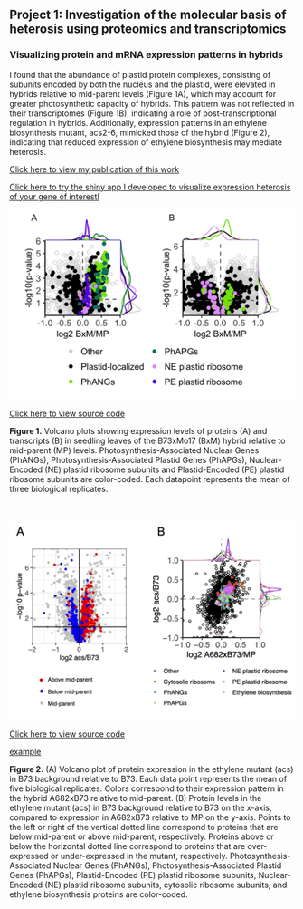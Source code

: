 ## Project 1: Investigation of the molecular basis of heterosis using proteomics and transcriptomics

### Visualizing protein and mRNA expression patterns in hybrids

I found that the abundance of plastid protein complexes, consisting of subunits encoded by both the nucleus and the plastid, were elevated in hybrids relative to mid-parent levels (Figure 1A), which may account for greater photosynthetic capacity of hybrids. This pattern was not reflected in their transcriptomes (Figure 1B), indicating a role of post-transcriptional regulation in hybrids. Additionally, expression patterns in an ethylene biosynthesis mutant, acs2-6, mimicked those of the hybrid (Figure 2), indicating that reduced expression of ethylene biosynthesis may mediate heterosis.

[Click here to view my publication of this work](https://www.pnas.org/doi/abs/10.1073/pnas.2109332118)

[Click here to try the shiny app I developed to visualize expression heterosis of your gene of interest!](https://devonbirdseye.shinyapps.io/ExpressionViewer/)


<img src="ExpressionHeterosis.jpg?raw=true"/>

[Click here to view source code](/expressionheterosisrmd.html)

**Figure 1.** Volcano plots showing expression levels of proteins (A) and transcripts (B) in seedling leaves of the B73xMo17 (BxM) hybrid relative to mid-parent (MP) levels. Photosynthesis-Associated Nuclear Genes (PhANGs), Photosynthesis-Associated Plastid Genes (PhAPGs), Nuclear-Encoded (NE) plastid ribosome subunits and Plastid-Encoded (PE) plastid ribosome subunits are color-coded. Each datapoint represents the mean of three biological replicates.

<br><br>
<img src="images/ethylene.jpg?raw=true"/>

[Click here to view source code](/ethylenemutantrmd.html)

<a href="/ethylenemutantrmd.html" target="_blank">example</a>

**Figure 2.** (A) Volcano plot of protein expression in the ethylene mutant (acs) in B73 background relative to B73. Each data point represents the mean of five biological replicates. Colors correspond to their expression pattern in the hybrid A682xB73 relative to mid-parent. (B) Protein levels in the ethylene mutant (acs) in B73 background relative to B73 on the x-axis, compared to expression in A682xB73 relative to MP on the y-axis. Points to the left or right of the vertical dotted line correspond to proteins that are below mid-parent or above mid-parent, respectively. Proteins above or below the horizontal dotted line correspond to proteins that are over-expressed or under-expressed in the mutant, respectively. Photosynthesis-Associated Nuclear Genes (PhANGs), Photosynthesis-Associated Plastid Genes (PhAPGs), Plastid-Encoded (PE) plastid ribosome subunits, Nuclear-Encoded (NE) plastid ribosome subunits, cytosolic ribosome subunits, and ethylene biosynthesis proteins are color-coded.


